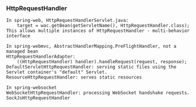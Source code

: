 ### HttpRequestHandler
	In spring-web, HttpRequestHandlerServlet.java:
		target = wac.getBean(getServletName(), HttpRequestHandler.class);
	This allows multiple instances of HttpRequestHandler - multi-behavior interface
	
	In spring-webmvc, AbstractHandlerMapping.PreFlightHandler, not a managed bean
	HttpRequestHandlerAdapter:
		((HttpRequestHandler) handler).handleRequest(request, response);
	DefaultServletHttpRequestHandler: serving static files using the Servlet container's "default" Servlet.
	ResourceHttpRequestHandler: serves static resources
	
	In spring-websocket
	WebSocketHttpRequestHandler: processing WebSocket handshake requests.
	SockJsHttpRequestHandler
	
